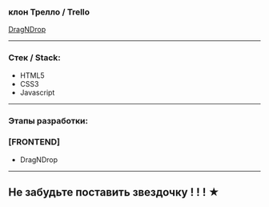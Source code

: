 

### клон Трелло / Trello

  [DragNDrop]()   
  
  ---
  
  ### Стек / Stack: 
  
* HTML5
* CSS3
* Javascript

---

### Этапы разработки: 

### [FRONTEND] 

* DragNDrop

---

## Не забудьте поставить звездочку ! ! ! ★ 
